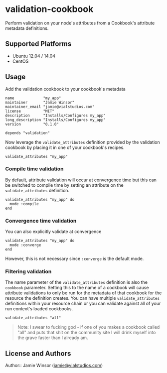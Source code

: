 # validation-cookbook

Perform validation on your node's attributes from a Cookbook's attribute metadata definitions.

## Supported Platforms

* Ubuntu 12.04 / 14.04
* CentOS

## Usage

Add the validation cookbook to your cookbook's metadata

```
name             "my_app"
maintainer       "Jamie Winsor"
maintainer_email "jamie@vialstudios.com"
license          "MIT"
description      "Installs/Configures my_app"
long_description "Installs/Configures my_app"
version          "0.1.0"

depends "validation"
```

Now leverage the `validate_attributes` definition provided by the validation cookbook by placing it in one of your cookbook's recipes.

```
validate_attributes "my_app"
```

### Compile time validation

By default, attribute validation will occur at convergence time but this can be switched to compile time by setting an attribute on the `validate_attributes` definition.

```
validate_attributes "my_app" do
  mode :compile
end
```

### Convergence time validation

You can also explicitly validate at convergence

```
validate_attributes "my_app" do
  mode :converge
end
```

However, this is not necessary since `:converge` is the default mode.

### Filtering validation

The name parameter of the `validate_attributes` definition is also the `cookbook` parameter. Setting this to the name of a cookbook will cause attribute validations to only be run for the metadata of that cookbook for the resource the definition creates. You can have multiple `validate_attributes` definitions within your resource chain or you can validate against all of your run context's loaded cookbooks.

```
validate_attributes "all"
```

> Note: I swear to fucking god - if one of you makes a cookbook called "all" and puts that shit on the community site I will drink myself into the grave faster than I already am.

## License and Authors

Author:: Jamie Winsor (<jamie@vialstudios.com>)
